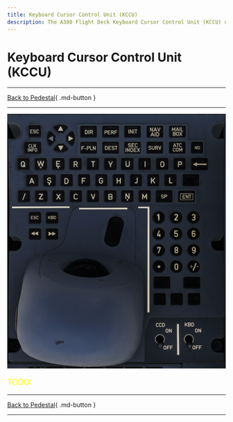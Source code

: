 ```yaml
---
title: Keyboard Cursor Control Unit (KCCU)
description: The A380 Flight Deck Keyboard Cursor Control Unit (KCCU) description.
---
```


# Keyboard Cursor Control Unit (KCCU)

---

[Back to Pedestal](../overviews/pedestal.md){ .md-button }

---

![img_1.png](../../../assets/a380x-briefing/flight-deck/pedestal/kccu.png)


[//]: # (TODO)
<p style="color:yellow; font-size:18px;">TODO: </p>


---

[Back to Pedestal](../overviews/pedestal.md){ .md-button }

---



